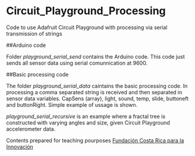 # Circuit_Playground_Processing
Code to use Adafruit Circuit Playground with processing via serial transmission of strings

##Arduino code

Folder *playground_serial_send* contains the Arduino code. This code just sends all sensor data using serial comunnication at 9600.

##Basic processing code

The folder *playground_serial_data* caintains the basic processing code.  In processing a comma separated string is received and then separated in sensor data variables. CapSens (array), light, sound, temp, slide, buttoneft and buttonRight.  Simple example of ussage is shown.

*playground_serial_recursive* is an example where a fractal tree is constructed with varying angles and size, given Circuit Playground accelerometer data.

Contents prepared for teaching pourposes [Fundación Costa Rica para la Innovación](http://funcostarica.org/)
